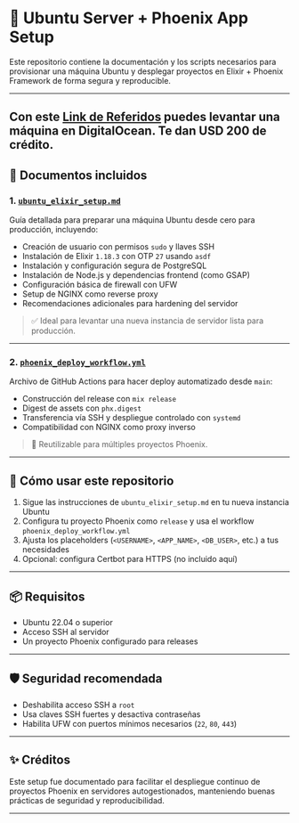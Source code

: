 # 🧱 Ubuntu Server + Phoenix App Setup

Este repositorio contiene la documentación y los scripts necesarios para provisionar una máquina Ubuntu y desplegar proyectos en Elixir + Phoenix Framework de forma segura y reproducible.

---
Con este [Link de Referidos](https://m.do.co/c/a8f2bbcf381e) puedes levantar una máquina en DigitalOcean. Te dan USD 200 de crédito.
---

## 📘 Documentos incluidos

### 1. [`ubuntu_elixir_setup.md`](./ubuntu_elixir_setup.md)
Guía detallada para preparar una máquina Ubuntu desde cero para producción, incluyendo:

- Creación de usuario con permisos `sudo` y llaves SSH
- Instalación de Elixir `1.18.3` con OTP `27` usando `asdf`
- Instalación y configuración segura de PostgreSQL
- Instalación de Node.js y dependencias frontend (como GSAP)
- Configuración básica de firewall con UFW
- Setup de NGINX como reverse proxy
- Recomendaciones adicionales para hardening del servidor

> ✅ Ideal para levantar una nueva instancia de servidor lista para producción.

---

### 2. [`phoenix_deploy_workflow.yml`](./phoenix_deploy_workflow.yml)
Archivo de GitHub Actions para hacer deploy automatizado desde `main`:

- Construcción del release con `mix release`
- Digest de assets con `phx.digest`
- Transferencia vía SSH y despliegue controlado con `systemd`
- Compatibilidad con NGINX como proxy inverso

> 🔁 Reutilizable para múltiples proyectos Phoenix.

---

## 🚀 Cómo usar este repositorio

1. Sigue las instrucciones de `ubuntu_elixir_setup.md` en tu nueva instancia Ubuntu
2. Configura tu proyecto Phoenix como `release` y usa el workflow `phoenix_deploy_workflow.yml`
3. Ajusta los placeholders (`<USERNAME>`, `<APP_NAME>`, `<DB_USER>`, etc.) a tus necesidades
4. Opcional: configura Certbot para HTTPS (no incluido aquí)

---

## 📦 Requisitos

- Ubuntu 22.04 o superior
- Acceso SSH al servidor
- Un proyecto Phoenix configurado para releases

---

## 🛡️ Seguridad recomendada

- Deshabilita acceso SSH a `root`
- Usa claves SSH fuertes y desactiva contraseñas
- Habilita UFW con puertos mínimos necesarios (`22`, `80`, `443`)

---

## ✨ Créditos

Este setup fue documentado para facilitar el despliegue continuo de proyectos Phoenix en servidores autogestionados, manteniendo buenas prácticas de seguridad y reproducibilidad.

---
